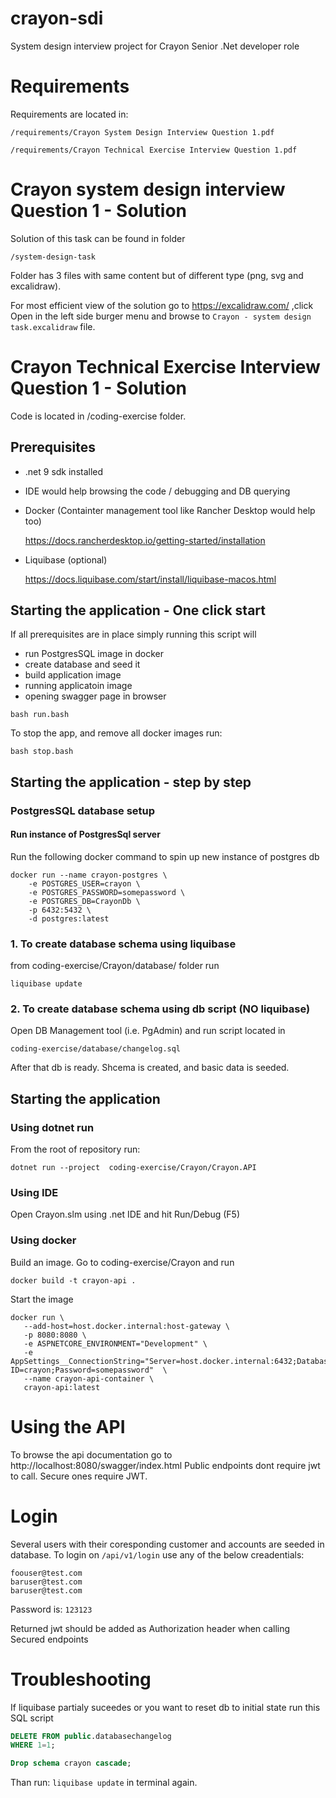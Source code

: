 # crayon-sdi
System design interview project for Crayon Senior .Net developer role

# Requirements
Requirements are located in:

`/requirements/Crayon System Design Interview Question 1.pdf`

`/requirements/Crayon Technical Exercise Interview Question 1.pdf`

# Crayon system design interview Question 1 - Solution
Solution of this task can be found in folder

`/system-design-task`

Folder has 3 files with same content but of different type (png, svg and excalidraw). 

For most efficient view of the solution go to https://excalidraw.com/  ,click Open in the left side burger menu and browse to `Crayon - system design task.excalidraw` file.

# Crayon Technical Exercise Interview Question 1 - Solution
Code is located in /coding-exercise folder.


## Prerequisites
 - .net 9 sdk installed
 - IDE would help browsing the code / debugging and DB querying
 - Docker (Containter management tool like Rancher Desktop would help too)
 
    https://docs.rancherdesktop.io/getting-started/installation

 - Liquibase (optional)

    https://docs.liquibase.com/start/install/liquibase-macos.html

## Starting the application - One click start
If all prerequisites are in place simply running this script will

- run PostgresSQL image in docker
- create database and seed it
- build application image
- running applicatoin image
- opening swagger page in browser

```
bash run.bash
```

To stop the app, and remove all docker images run:
```
bash stop.bash
```

## Starting the application - step by step
### PostgresSQL database setup

#### Run instance of PostgresSql server
Run the following docker command to spin up new instance of postgres db

```docker
docker run --name crayon-postgres \
    -e POSTGRES_USER=crayon \
    -e POSTGRES_PASSWORD=somepassword \
    -e POSTGRES_DB=CrayonDb \
    -p 6432:5432 \
    -d postgres:latest
```

### 1. To create database schema using liquibase
from coding-exercise/Crayon/database/ folder run 
```
liquibase update
```

### 2. To create database schema using db script (NO liquibase)

Open DB Management tool (i.e. PgAdmin) and run script located in
```
coding-exercise/database/changelog.sql
```

After that db is ready. Shcema is created, and basic data is seeded.

## Starting the application

### Using dotnet run
From the root of repository run:
```
dotnet run --project  coding-exercise/Crayon/Crayon.API
```

### Using IDE
Open Crayon.slm using .net IDE and hit Run/Debug (F5)

### Using docker 

Build an image. Go to coding-exercise/Crayon and run 
```docker
docker build -t crayon-api .
```


Start the image
```docker
docker run \
   --add-host=host.docker.internal:host-gateway \
   -p 8080:8080 \
   -e ASPNETCORE_ENVIRONMENT="Development" \
   -e AppSettings__ConnectionString="Server=host.docker.internal:6432;Database=CrayonDb;User ID=crayon;Password=somepassword"  \
   --name crayon-api-container \
   crayon-api:latest
```


# Using the API
To browse the api documentation go to http://localhost:8080/swagger/index.html
Public endpoints dont require jwt to call. Secure ones require JWT.


# Login
Several users with their coresponding customer and accounts are seeded in database.
To login on ```/api/v1/login``` use any of the below creadentials:
```
foouser@test.com
baruser@test.com
baruser@test.com
```
Password is: ```123123```

Returned jwt should be added as Authorization header when calling Secured endpoints




# Troubleshooting
If liquibase partialy suceedes or you want to reset db to initial state run this SQL script
```SQL
DELETE FROM public.databasechangelog	
WHERE 1=1;

Drop schema crayon cascade;
```
Than run: ```liquibase update``` in terminal again.
